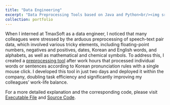 ```yaml
---
title: "Data Engineering"
excerpt: "Data Preprocessing Tools based on Java and Python<br/><img src='https://user-images.githubusercontent.com/46860669/102718631-7bd34f00-432c-11eb-9bab-1d16e82577a7.png'>"
collection: portfolio
---
```


When I interned at TmaxSoft as a data engineer, I noticed that many colleagues were stressed by the arduous preprocessing of speech-text pair data, which involved various tricky elements, including floating-point numbers, negatives and positives, dates, Korean and English words, and alphabets, as well as mathematical and chemical symbols. 
To address this, I created a [preprocessing tool](https://github.com/jyshin0926/TxtTransTool/blob/master/TxtTransTool.exe) after work hours that processed individual words or sentences according to Korean pronunciation rules with a single mouse click. I developed this tool in just two days and deployed it within the company, doubling task efficiency and significantly improving my colleagues’ work-life balance.

For a more detailed explanation and the corresponding code, please visit [Executable File](https://github.com/jyshin0926/TxtTransTool/blob/master/README_eng.md) and [Source Code](https://github.com/jyshin0926/TxtTransTool_code/blob/master/README_eng.md).

